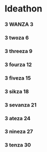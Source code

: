 # Ideathon

### 3 WANZA 3
### 3 twoza 6
### 3 threeza 9
### 3 fourza 12
### 3 fiveza 15
### 3 sikza 18
### 3 sevanza 21
### 3 ateza 24
### 3 nineza 27
### 3 tenza 30
